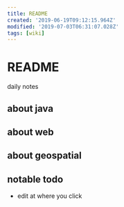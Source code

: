 ```yaml
---
title: README
created: '2019-06-19T09:12:15.964Z'
modified: '2019-07-03T06:31:07.028Z'
tags: [wiki]
---
```


# README
daily notes

## about java

## about web

## about geospatial  

## notable todo
- edit at where you click  

